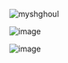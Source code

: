 <p align="left"> <img src="https://komarev.com/ghpvc/?username=myshghoul&label=%20bunniesy&color=0e75b6&style=flat" alt="myshghoul" /> </p>

![image](https://github.com/user-attachments/assets/acacda71-1974-43e8-abe3-8924b2a4a282)

![image](https://github.com/user-attachments/assets/b30f3053-3699-4170-9c94-1e58f1ce858d)

